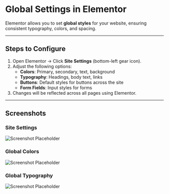 # Global Settings in Elementor

Elementor allows you to set **global styles** for your website, ensuring consistent typography, colors, and spacing.

---

## Steps to Configure

1. Open Elementor → Click **Site Settings** (bottom-left gear icon).
2. Adjust the following options:
   - **Colors**: Primary, secondary, text, background
   - **Typography**: Headings, body text, links
   - **Buttons**: Default styles for buttons across the site
   - **Form Fields**: Input styles for forms
3. Changes will be reflected across all pages using Elementor.

---

## Screenshots

### Site Settings
![Screenshot Placeholder](../.vuepress/public/screenshot.png)

### Global Colors
![Screenshot Placeholder](../.vuepress/public/screenshot.png)

### Global Typography
![Screenshot Placeholder](../.vuepress/public/screenshot.png)
